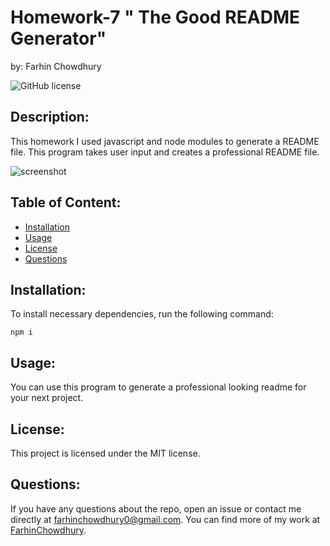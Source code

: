 # Homework-7 " The Good README Generator"
by: Farhin Chowdhury


![GitHub license](https://img.shields.io/badge/javascript-100%25-blue)


## Description:
 This homework I used javascript and node modules to generate a README file. This program takes user input and creates a professional README file.


 ![screenshot](/image/screenshot.png)


## Table of Content:

* [Installation](*installation)
* [Usage](#usage)
* [License](#license)
* [Questions](#questions)


## Installation:

 To install necessary dependencies, run the following command:



    npm i


## Usage:

You can use this program to generate a professional looking readme for your next project.


## License:

This project is licensed under the MIT license.


    


## Questions:

If you have any questions about the repo, open an issue or contact me directly at farhinchowdhury0@gmail.com. You can find more of my work at [FarhinChowdhury](https://github.com/FarhinChowdhury).